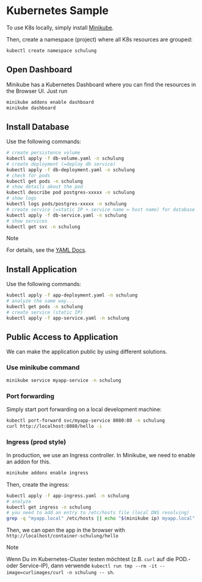 # Kubernetes Sample

To use K8s locally, simply install [Minikube](https://minikube.sigs.k8s.io/docs/start/).

Then, create a namespace (project) where all K8s resources are grouped:

```bash
kubectl create namespace schulung
```

## Open Dashboard

Minikube has a Kubernetes Dashboard where you can find the resources in the Browser UI. Just run

```bash
minikube addons enable dashboard
minikube dashboard
```

## Install Database

Use the following commands:

```bash
# create persistence volume
kubectl apply -f db-volume.yaml -n schulung
# create deployment (=deploy db service)
kubectl apply -f db-deployment.yaml -n schulung
# check for pods
kubectl get pods -n schulung
# show details about the pod
kubectl describe pod postgres-xxxxx -n schulung
# show logs
kubectl logs pods/postgres-xxxxx -n schulung
# create service (=static IP + service name = host name) for database
kubectl apply -f db-service.yaml -n schulung
# show services
kubectl get svc -n schulung
```

> [!NOTE]
> For details, see the [YAML Docs](https://kubernetes.io/docs/reference/kubernetes-api/workload-resources/deployment-v1/).

## Install Application

Use the following commands:

```bash
kubectl apply -f app-deployment.yaml -n schulung
# analyze the same way...
kubectl get pods -n schulung
# create service (static IP)
kubectl apply -f app-service.yaml -n schulung
```

## Public Access to Application

We can make the application public by using different solutions.

### Use minikube command

```bash
minikube service myapp-service -n schulung
```

### Port forwarding

Simply start port forwarding on a local development machine:

```bash
kubectl port-forward svc/myapp-service 8080:80 -n schulung
curl http://localhost:8080/hello -i
```

### Ingress (prod style)

In production, we use an Ingress controller.
In Minikube, we need to enable an addon for this.

```bash
minikube addons enable ingress
```

Then, create the ingress:

```bash
kubectl apply -f app-ingress.yaml -n schulung
# analyze
kubectl get ingress -n schulung
# you need to add an entry to /etc/hosts file (local DNS resolving)
grep -q "myapp.local" /etc/hosts || echo "$(minikube ip) myapp.local" | sudo tee -a /etc/hosts
```

Then, we can open the app in the browser with `http://localhost/container-schulung/hello`

> [!NOTE]
> Wenn Du im Kubernetes-Cluster testen möchtest (z.B. `curl` auf die POD.- oder Service-IP), dann verwende `kubectl run tmp --rm -it --image=curlimages/curl -n schulung -- sh`.

